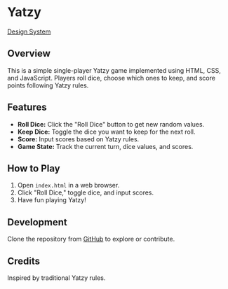 # Yatzy

[Design System](/docs/design_system.md)

## Overview

This is a simple single-player Yatzy game implemented using HTML, CSS, and JavaScript. Players roll dice, choose which ones to keep, and score points following Yatzy rules.

## Features

- **Roll Dice:** Click the "Roll Dice" button to get new random values.
- **Keep Dice:** Toggle the dice you want to keep for the next roll.
- **Score:** Input scores based on Yatzy rules.
- **Game State:** Track the current turn, dice values, and scores.

## How to Play

1. Open `index.html` in a web browser.
2. Click "Roll Dice," toggle dice, and input scores.
3. Have fun playing Yatzy!


## Development

Clone the repository from [GitHub](https://github.com/Ismael1001/yatzy) to explore or contribute.

## Credits

Inspired by traditional Yatzy rules.


